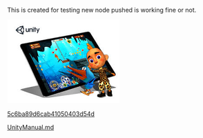  

 This is created for testing new node pushed is working fine or not. 

 

 ![abc](Images/angeler_5c6b9b40c6f96208d4f086d6.jpg) 

 

 [5c6ba89d6cab41050403d54d](Examples/TG1_5c6ba89d6cab41050403d54d.cs) 

 

 [UnityManual.md](UnityManual.md)